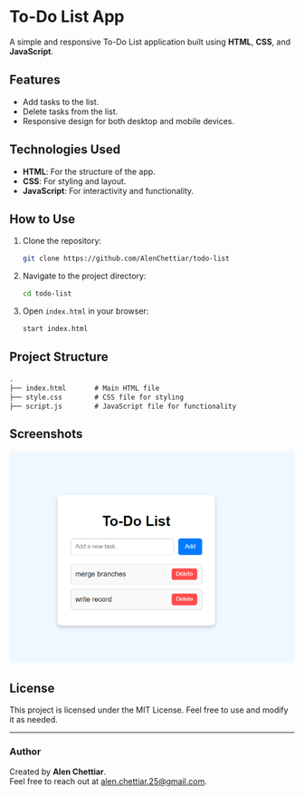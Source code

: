 # To-Do List App

A simple and responsive To-Do List application built using **HTML**, **CSS**, and **JavaScript**.

## Features

- Add tasks to the list.
- Delete tasks from the list.
- Responsive design for both desktop and mobile devices.

## Technologies Used

- **HTML**: For the structure of the app.
- **CSS**: For styling and layout.
- **JavaScript**: For interactivity and functionality.

## How to Use

1. Clone the repository:
   ```bash
   git clone https://github.com/AlenChettiar/todo-list
   ```
2. Navigate to the project directory:
   ```bash
   cd todo-list
   ```
3. Open `index.html` in your browser:
   ```bash
   start index.html
   ```

## Project Structure

```
.
├── index.html       # Main HTML file
├── style.css        # CSS file for styling
├── script.js        # JavaScript file for functionality
```

## Screenshots

![To-Do List Screenshot](assests/image.png)

## License

This project is licensed under the MIT License. Feel free to use and modify it as needed.

---

### Author

Created by **Alen Chettiar**.  
Feel free to reach out at [alen.chettiar.25@gmail.com](mailto:your-email@example.com).
